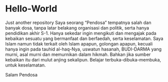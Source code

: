 # Hello-World
Just another repository
Saya seorang “Pendosa” tempatnya salah dan banyak dosa, tanpa latar belakang organisasi dan politik, serta hanya pendidikan akhir S-1.
Hanya sekedar ingin mengikuti dan mengajak pada kebaikan sesuatu yang bermanfaat dan berfaedah, serta keselamatan.
Saya Islam namun tidak terkait oleh Islam apapun, golongan apapun, kecuali hanya ingin pada tauhid al-haq-Nya, uswatun hasanah, BUDI-DARMA yang murni, asal murni dan memurnikan dalam hikmah.
Bahkan jika sumber kebaikan itu dari mulut anjing sekalipun. Belajar terbuka-dibuka-membuka, untuk keselamatan.

Salam Pendosa
